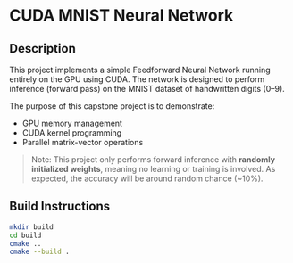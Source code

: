 # CUDA MNIST Neural Network

## Description
This project implements a simple Feedforward Neural Network running entirely on the GPU using CUDA. The network is designed to perform inference (forward pass) on the MNIST dataset of handwritten digits (0–9).

The purpose of this capstone project is to demonstrate:
- GPU memory management
- CUDA kernel programming
- Parallel matrix-vector operations

> Note: This project only performs forward inference with **randomly initialized weights**, meaning no learning or training is involved. As expected, the accuracy will be around random chance (~10%).


## Build Instructions
```bash
mkdir build
cd build
cmake ..
cmake --build .

